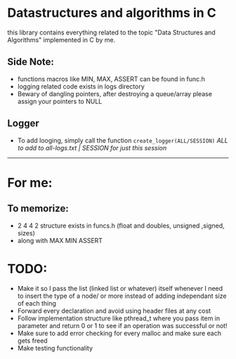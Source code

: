 # Datastructures and algorithms in C

this library contains everything related to the topic "Data Structures and Algorithms" implemented in C by me.

## Side Note:

- functions macros like MIN, MAX, ASSERT can be found in func.h
- logging related code exists in logs directory
- Bewary of dangling pointers, after destroying a queue/array please
  assign your pointers to NULL

## Logger

- To add looging, simply call the function `create_logger(ALL/SESSION)` _ALL to add to all-logs.txt | SESSION for just this session_

---

# For me:

## To memorize:

- 2 4 4 2 structure exists in funcs.h (float and doubles, unsigned ,signed, sizes)
- along with MAX MIN ASSERT

# TODO:

- Make it so I pass the list (linked list or whatever) itself whenever I need to insert the type of a node/ or more instead of adding independant size of each thing
- Forward every declaration and avoid using header files at any cost
- Follow implementation structure like pthread_t where you pass item in parameter and return 0 or 1 to see if an operation was successful or not!
- Make sure to add error checking for every malloc and make sure each gets freed
- Make testing functionality
